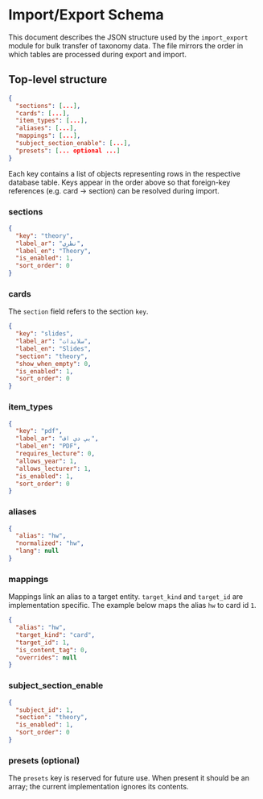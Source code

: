 # Import/Export Schema

This document describes the JSON structure used by the `import_export`
module for bulk transfer of taxonomy data.  The file mirrors the order in
which tables are processed during export and import.

## Top-level structure

```json
{
  "sections": [...],
  "cards": [...],
  "item_types": [...],
  "aliases": [...],
  "mappings": [...],
  "subject_section_enable": [...],
  "presets": [... optional ...]
}
```

Each key contains a list of objects representing rows in the respective
database table.  Keys appear in the order above so that foreign-key
references (e.g. card → section) can be resolved during import.

### sections

```json
{
  "key": "theory",
  "label_ar": "نظري",
  "label_en": "Theory",
  "is_enabled": 1,
  "sort_order": 0
}
```

### cards

The `section` field refers to the section `key`.

```json
{
  "key": "slides",
  "label_ar": "سلايدات",
  "label_en": "Slides",
  "section": "theory",
  "show_when_empty": 0,
  "is_enabled": 1,
  "sort_order": 0
}
```

### item_types

```json
{
  "key": "pdf",
  "label_ar": "بي دي اف",
  "label_en": "PDF",
  "requires_lecture": 0,
  "allows_year": 1,
  "allows_lecturer": 1,
  "is_enabled": 1,
  "sort_order": 0
}
```

### aliases

```json
{
  "alias": "hw",
  "normalized": "hw",
  "lang": null
}
```

### mappings

Mappings link an alias to a target entity.  `target_kind` and
`target_id` are implementation specific.  The example below maps the
alias `hw` to card id `1`.

```json
{
  "alias": "hw",
  "target_kind": "card",
  "target_id": 1,
  "is_content_tag": 0,
  "overrides": null
}
```

### subject_section_enable

```json
{
  "subject_id": 1,
  "section": "theory",
  "is_enabled": 1,
  "sort_order": 0
}
```

### presets (optional)

The `presets` key is reserved for future use.  When present it should be
an array; the current implementation ignores its contents.
